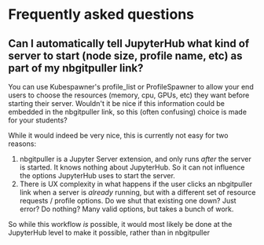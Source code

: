 # Frequently asked questions

## Can I automatically tell JupyterHub what kind of server to start (node size, profile name, etc) as part of my nbgitpuller link?

You can use Kubespawner's profile_list or ProfileSpawner to allow your
end users to choose the resources (memory, cpu, GPUs, etc) they want before
starting their server. Wouldn't it be nice if this information could be
embedded in the nbgitpuller link, so this (often confusing) choice is made
for your students?

While it would indeed be very nice, this is currently not easy for two
reasons:

1. nbgitpuller is a Jupyter Server extension, and only runs _after_ the server
   is started. It knows nothing about JupyterHub. So it can not influence the
   options JupyterHub uses to start the server.
2. There is UX complexity in what happens if the user clicks an nbgitpuller
   link when a server is _already_ running, but with a different set of resource
   requests / profile options. Do we shut that existing one down? Just error? Do
   nothing? Many valid options, but takes a bunch of work.

So while this workflow _is_ possible, it would most likely be done at the
JupyterHub level to make it possible, rather than in nbgitpuller
